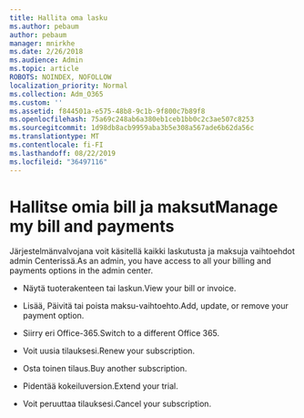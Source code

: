 ```yaml
---
title: Hallita oma lasku
ms.author: pebaum
author: pebaum
manager: mnirkhe
ms.date: 2/26/2018
ms.audience: Admin
ms.topic: article
ROBOTS: NOINDEX, NOFOLLOW
localization_priority: Normal
ms.collection: Adm_O365
ms.custom: ''
ms.assetid: f844501a-e575-48b8-9c1b-9f800c7b89f8
ms.openlocfilehash: 75a69c248ab6a380eb1ceb1bb0c2c3ae507c8253
ms.sourcegitcommit: 1d98db8acb9959aba3b5e308a567ade6b62da56c
ms.translationtype: MT
ms.contentlocale: fi-FI
ms.lasthandoff: 08/22/2019
ms.locfileid: "36497116"
---
```

# <a name="manage-my-bill-and-payments"></a><span data-ttu-id="b6ee5-102">Hallitse omia bill ja maksut</span><span class="sxs-lookup"><span data-stu-id="b6ee5-102">Manage my bill and payments</span></span>

<span data-ttu-id="b6ee5-103">Järjestelmänvalvojana voit käsitellä kaikki laskutusta ja maksuja vaihtoehdot admin Centerissä.</span><span class="sxs-lookup"><span data-stu-id="b6ee5-103">As an admin, you have access to all your billing and payments options in the admin center.</span></span>
  
- <span data-ttu-id="b6ee5-104">Näytä tuoterakenteen tai laskun.</span><span class="sxs-lookup"><span data-stu-id="b6ee5-104">View your bill or invoice.</span></span>
    
- <span data-ttu-id="b6ee5-105">Lisää, Päivitä tai poista maksu-vaihtoehto.</span><span class="sxs-lookup"><span data-stu-id="b6ee5-105">Add, update, or remove your payment option.</span></span>
    
- <span data-ttu-id="b6ee5-106">Siirry eri Office-365.</span><span class="sxs-lookup"><span data-stu-id="b6ee5-106">Switch to a different Office 365.</span></span>
    
- <span data-ttu-id="b6ee5-107">Voit uusia tilauksesi.</span><span class="sxs-lookup"><span data-stu-id="b6ee5-107">Renew your subscription.</span></span>
    
- <span data-ttu-id="b6ee5-108">Osta toinen tilaus.</span><span class="sxs-lookup"><span data-stu-id="b6ee5-108">Buy another subscription.</span></span>
    
- <span data-ttu-id="b6ee5-109">Pidentää kokeiluversion.</span><span class="sxs-lookup"><span data-stu-id="b6ee5-109">Extend your trial.</span></span>
    
- <span data-ttu-id="b6ee5-110">Voit peruuttaa tilauksesi.</span><span class="sxs-lookup"><span data-stu-id="b6ee5-110">Cancel your subscription.</span></span>
    

